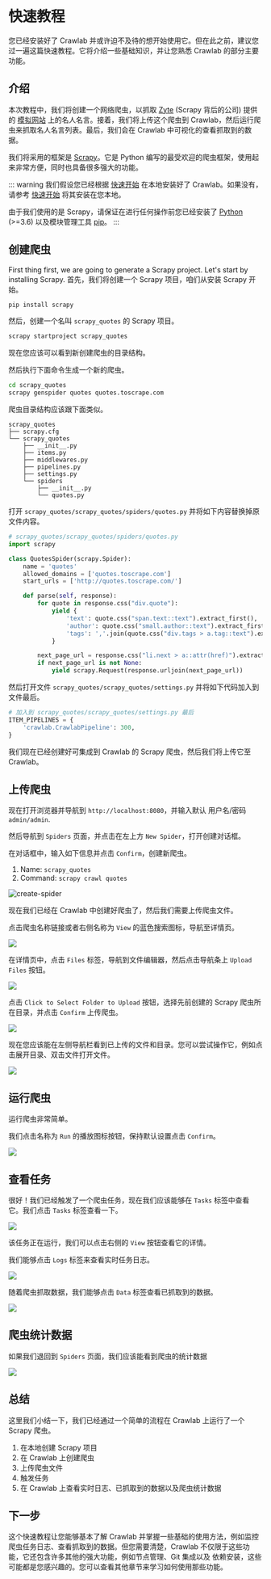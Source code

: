 # 快速教程

您已经安装好了 Crawlab 并或许迫不及待的想开始使用它。但在此之前，建议您过一遍这篇快速教程。它将介绍一些基础知识，并让您熟悉 Crawlab 的部分主要功能。

## 介绍

本次教程中，我们将创建一个网络爬虫，以抓取 [Zyte](https://www.zyte.com/) (Scrapy 背后的公司) 提供的 [模拟网站](http://quotes.toscrape.com/) 上的名人名言。接着，我们将上传这个爬虫到 Crawlab，然后运行爬虫来抓取名人名言列表。最后，我们会在 Crawlab 中可视化的查看抓取到的数据。

我们将采用的框架是 [Scrapy](https://scrapy.org/)。它是 Python 编写的最受欢迎的爬虫框架，使用起来非常方便，同时也具备很多强大的功能。

::: warning
我们假设您已经根据 [快速开始](../quick-start) 在本地安装好了 Crawlab。如果没有，请参考 [快速开始](../quick-start) 将其安装在您本地。

由于我们使用的是 Scrapy，请保证在进行任何操作前您已经安装了 [Python](https://www.python.org/) (>=3.6) 以及模块管理工具 [pip](https://pip.pypa.io/en/stable/installation/)。
:::

## 创建爬虫

First thing first, we are going to generate a Scrapy project. Let's start by installing Scrapy.
首先，我们将创建一个 Scrapy 项目，咱们从安装 Scrapy 开始。

```bash
pip install scrapy
```

然后，创建一个名叫 `scrapy_quotes` 的 Scrapy 项目。

```bash
scrapy startproject scrapy_quotes
```

现在您应该可以看到新创建爬虫的目录结构。

然后执行下面命令生成一个新的爬虫。

```bash
cd scrapy_quotes
scrapy genspider quotes quotes.toscrape.com
```

爬虫目录结构应该跟下面类似。

```
scrapy_quotes
├── scrapy.cfg
└── scrapy_quotes
    ├── __init__.py
    ├── items.py
    ├── middlewares.py
    ├── pipelines.py
    ├── settings.py
    └── spiders
        ├── __init__.py
        └── quotes.py
```

打开 `scrapy_quotes/scrapy_quotes/spiders/quotes.py` 并将如下内容替换掉原文件内容。

```python
# scrapy_quotes/scrapy_quotes/spiders/quotes.py
import scrapy

class QuotesSpider(scrapy.Spider):
    name = 'quotes'
    allowed_domains = ['quotes.toscrape.com']
    start_urls = ['http://quotes.toscrape.com/']

    def parse(self, response):
        for quote in response.css("div.quote"):
            yield {
                'text': quote.css("span.text::text").extract_first(),
                'author': quote.css("small.author::text").extract_first(),
                'tags': ','.join(quote.css("div.tags > a.tag::text").extract())
            }

        next_page_url = response.css("li.next > a::attr(href)").extract_first()
        if next_page_url is not None:
            yield scrapy.Request(response.urljoin(next_page_url))
```

然后打开文件 `scrapy_quotes/scrapy_quotes/settings.py` 并将如下代码加入到文件最后。

```python
# 加入到 scrapy_quotes/scrapy_quotes/settings.py 最后
ITEM_PIPELINES = {
    'crawlab.CrawlabPipeline': 300,
}
```

我们现在已经创建好可集成到 Crawlab 的 Scrapy 爬虫，然后我们将上传它至 Crawlab。

## 上传爬虫

现在打开浏览器并导航到 `http://localhost:8080`，并输入默认 用户名/密码 `admin/admin`.

然后导航到 `Spiders` 页面，并点击在左上方 `New Spider`，打开创建对话框。

在对话框中，输入如下信息并点击 `Confirm`，创建新爬虫。
1. Name: `scrapy_quotes`
2. Command: `scrapy crawl quotes`

![create-spider](./img/quick-tutorial-1.png)

现在我们已经在 Crawlab 中创建好爬虫了，然后我们需要上传爬虫文件。

点击爬虫名称链接或者右侧名称为 `View` 的蓝色搜索图标，导航至详情页。

![](./img/quick-tutorial-2.png)

在详情页中，点击 `Files` 标签，导航到文件编辑器，然后点击导航条上 `Upload Files` 按钮。

![](./img/quick-tutorial-3.png)

点击 `Click to Select Folder to Upload` 按钮，选择先前创建的 Scrapy 爬虫所在目录，并点击 `Confirm` 上传爬虫。

![](./img/quick-tutorial-4.png)

现在您应该能在左侧导航栏看到已上传的文件和目录。您可以尝试操作它，例如点击展开目录、双击文件打开文件。

![](./img/quick-tutorial-5.png)

## 运行爬虫

运行爬虫非常简单。

我们点击名称为 `Run` 的播放图标按钮，保持默认设置点击 `Confirm`。

![](./img/quick-tutorial-6.png)

## 查看任务

很好！我们已经触发了一个爬虫任务，现在我们应该能够在 `Tasks` 标签中查看它。我们点击 `Tasks` 标签查看一下。

![](./img/quick-tutorial-7.png)

该任务正在运行，我们可以点击右侧的 `View` 按钮查看它的详情。

我们能够点击 `Logs` 标签来查看实时任务日志。

![](./img/quick-tutorial-8.png)

随着爬虫抓取数据，我们能够点击 `Data` 标签查看已抓取到的数据。

![](./img/quick-tutorial-9.png)

## 爬虫统计数据

如果我们退回到 `Spiders` 页面，我们应该能看到爬虫的统计数据

![](./img/quick-tutorial-10.png)

## 总结

这里我们小结一下，我们已经通过一个简单的流程在 Crawlab 上运行了一个 Scrapy 爬虫。
1. 在本地创建 Scrapy 项目
2. 在 Crawlab 上创建爬虫
3. 上传爬虫文件
4. 触发任务
5. 在 Crawlab 上查看实时日志、已抓取到的数据以及爬虫统计数据

## 下一步

这个快速教程让您能够基本了解 Crawlab 并掌握一些基础的使用方法，例如监控爬虫任务日志、查看抓取到的数据。但您需要清楚，Crawlab 不仅限于这些功能，它还包含许多其他的强大功能，例如节点管理、Git 集成以及 依赖安装，这些可能都是您感兴趣的。您可以查看其他章节来学习如何使用那些功能。
